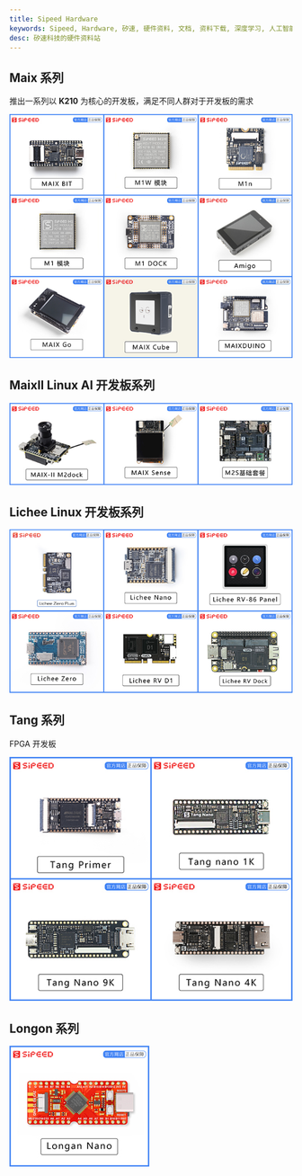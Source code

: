 ```yaml
---
title: Sipeed Hardware
keywords: Sipeed, Hardware, 矽速, 硬件资料, 文档, 资料下载, 深度学习, 人工智能, K210
desc: 矽速科技的硬件资料站
---
```


## Maix 系列

推出一系列以 **K210** 为核心的开发板，满足不同人群对于开发板的需求

[![](./../assets/maix.jpg)](./maix/readme.md)


## MaixII Linux AI 开发板系列

[![](./../assets/maixii.jpg)](./maixII/readme.md)

## Lichee Linux 开发板系列

[![](./../assets/lichee.jpg)](./lichee/readme.md)

## Tang 系列
FPGA 开发板

[![](./../assets/tang.jpg)](./tang/readme.md)

## Longon 系列

[![](./../assets/longan_nano.jpg)](./longan/readme.md)


